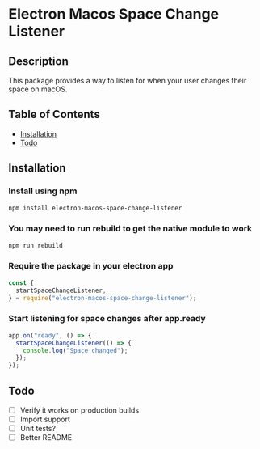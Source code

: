 # Electron Macos Space Change Listener

## Description

This package provides a way to listen for when your user changes their space on macOS.

## Table of Contents

- [Installation](#installation)
- [Todo](#todo)

## Installation

### Install using npm

```bash
npm install electron-macos-space-change-listener
```

### You may need to run rebuild to get the native module to work

```bash
npm run rebuild
```

### Require the package in your electron app

```javascript
const {
  startSpaceChangeListener,
} = require("electron-macos-space-change-listener");
```

### Start listening for space changes after app.ready

```javascript
app.on("ready", () => {
  startSpaceChangeListener(() => {
    console.log("Space changed");
  });
});
```

## Todo

- [ ] Verify it works on production builds
- [ ] Import support
- [ ] Unit tests?
- [ ] Better README
